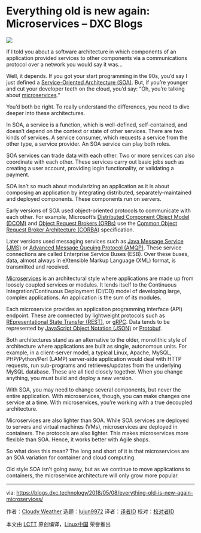 Everything old is new again: Microservices – DXC Blogs
======
![](https://csccommunity.files.wordpress.com/2018/05/old-building-with-modern-addition.jpg?w=610)

If I told you about a software architecture in which components of an application provided services to other components via a communications protocol over a network you would say it was…

Well, it depends. If you got your start programming in the 90s, you’d say I just defined a [Service-Oriented Architecture (SOA)][1]. But, if you’re younger and cut your developer teeth on the cloud, you’d say: “Oh, you’re talking about [microservices][2].”

You’d both be right. To really understand the differences, you need to dive deeper into these architectures.

In SOA, a service is a function, which is well-defined, self-contained, and doesn’t depend on the context or state of other services. There are two kinds of services. A service consumer, which requests a service from the other type, a service provider. An SOA service can play both roles.

SOA services can trade data with each other. Two or more services can also coordinate with each other. These services carry out basic jobs such as creating a user account, providing login functionality, or validating a payment.

SOA isn’t so much about modularizing an application as it is about composing an application by integrating distributed, separately-maintained and deployed components. These components run on servers.

Early versions of SOA used object-oriented protocols to communicate with each other. For example, Microsoft’s [Distributed Component Object Model (DCOM)][3] and [Object Request Brokers (ORBs)][4] use the [Common Object Request Broker Architecture (CORBA)][5] specification.

Later versions used messaging services such as [Java Message Service (JMS)][6] or [Advanced Message Queuing Protocol (AMQP)][7]. These service connections are called Enterprise Service Buses (ESB). Over these buses, data, almost always in eXtensible Markup Language (XML) format, is transmitted and received.

[Microservices][2] is an architectural style where applications are made up from loosely coupled services or modules. It lends itself to the Continuous Integration/Continuous Deployment (CI/CD) model of developing large, complex applications. An application is the sum of its modules.

Each microservice provides an application programming interface (API) endpoint. These are connected by lightweight protocols such as [REpresentational State Transfer (REST)][8], or [gRPC][9]. Data tends to be represented by [JavaScript Object Notation (JSON)][10] or [Protobuf][11].

Both architectures stand as an alternative to the older, monolithic style of architecture where applications are built as single, autonomous units. For example, in a client-server model, a typical Linux, Apache, MySQL, PHP/Python/Perl (LAMP) server-side application would deal with HTTP requests, run sub-programs and retrieves/updates from the underlying MySQL database. These are all tied closely together. When you change anything, you must build and deploy a new version.

With SOA, you may need to change several components, but never the entire application. With microservices, though, you can make changes one service at a time. With microservices, you’re working with a true decoupled architecture.

Microservices are also lighter than SOA. While SOA services are deployed to servers and virtual machines (VMs), microservices are deployed in containers. The protocols are also lighter. This makes microservices more flexible than SOA. Hence, it works better with Agile shops.

So what does this mean? The long and short of it is that microservices are an SOA variation for container and cloud computing.

Old style SOA isn’t going away, but as we continue to move applications to containers, the microservice architecture will only grow more popular.


--------------------------------------------------------------------------------

via: https://blogs.dxc.technology/2018/05/08/everything-old-is-new-again-microservices/

作者：[Cloudy Weather][a]
选题：[lujun9972](https://github.com/lujun9972)
译者：[译者ID](https://github.com/译者ID)
校对：[校对者ID](https://github.com/校对者ID)

本文由 [LCTT](https://github.com/LCTT/TranslateProject) 原创编译，[Linux中国](https://linux.cn/) 荣誉推出

[a]:https://blogs.dxc.technology/author/steven-vaughan-nichols/
[1]:https://www.service-architecture.com/articles/web-services/service-oriented_architecture_soa_definition.html
[2]:http://microservices.io/
[3]:https://technet.microsoft.com/en-us/library/cc958799.aspx
[4]:https://searchmicroservices.techtarget.com/definition/Object-Request-Broker-ORB
[5]:http://www.corba.org/
[6]:https://docs.oracle.com/javaee/6/tutorial/doc/bncdq.html
[7]:https://www.amqp.org/
[8]:https://www.service-architecture.com/articles/web-services/representational_state_transfer_rest.html
[9]:https://grpc.io/
[10]:https://www.json.org/
[11]:https://github.com/google/protobuf/
